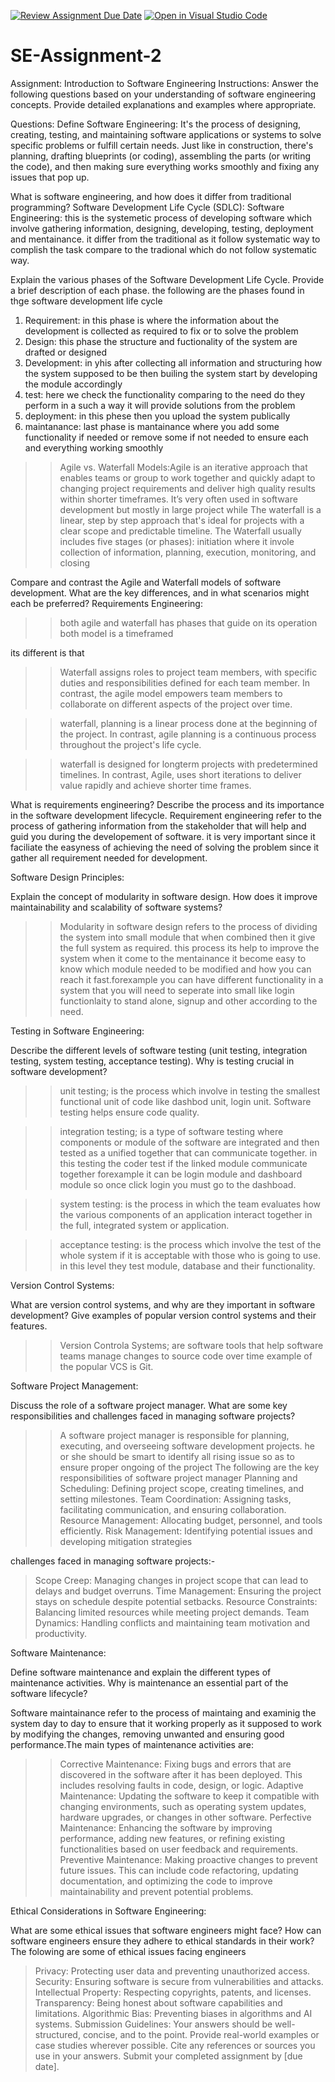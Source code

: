 [![Review Assignment Due Date](https://classroom.github.com/assets/deadline-readme-button-24ddc0f5d75046c5622901739e7c5dd533143b0c8e959d652212380cedb1ea36.svg)](https://classroom.github.com/a/-ucQIGTc)
[![Open in Visual Studio Code](https://classroom.github.com/assets/open-in-vscode-718a45dd9cf7e7f842a935f5ebbe5719a5e09af4491e668f4dbf3b35d5cca122.svg)](https://classroom.github.com/online_ide?assignment_repo_id=15211527&assignment_repo_type=AssignmentRepo)
# SE-Assignment-2
Assignment: Introduction to Software Engineering
Instructions:
Answer the following questions based on your understanding of software engineering concepts. Provide detailed explanations and examples where appropriate.

Questions:
Define Software Engineering: It's the process of designing, creating, testing, and maintaining software applications or systems to solve specific problems or fulfill certain needs. Just like in construction, there's planning, drafting blueprints (or coding), assembling the parts (or writing the code), and then making sure everything works smoothly and fixing any issues that pop up.

What is software engineering, and how does it differ from traditional programming?
Software Development Life Cycle (SDLC): Software Engineering: this is the systemetic process of developing software which involve gathering information, designing, developing, testing, deployment and mentainance.
it differ from the traditional as it follow systematic way to complish the task compare to the tradional which do not follow systematic way.

Explain the various phases of the Software Development Life Cycle. Provide a brief description of each phase. the following are the phases found in thge software development life cycle 
1. Requirement: in this phase is where the information about the development is collected as required to fix or to solve the problem
2. Design: this phase the structure and fuctionality of the system are drafted or designed
3. Development: in yhis after collecting all information and structuring how the system supposed to be then builing the system start by developing the module accordingly
4. test: here we check the functionality comparing to the need do they perform in a such a way it will provide solutions from the problem
5. deployment: in this phese then you upload the system publically
6. maintanance: last phase is mantainance where you add some functionality if needed or remove some if not needed to ensure each and everything working smoothly


>>Agile vs. Waterfall Models:Agile is an iterative approach that enables teams or group to work together and quickly adapt to changing project requirements and deliver high quality results within shorter timeframes. It’s very often used in software development but mostly in large project while The waterfall is a linear, step by step approach that's ideal for projects with a clear scope and predictable timeline. The Waterfall usually includes five stages (or phases): initiation where it invole collection of information, planning, execution, monitoring, and closing

Compare and contrast the Agile and Waterfall models of software development. What are the key differences, and in what scenarios might each be preferred?
Requirements Engineering:
>> both agile and waterfall has phases that guide on its operation
>> both model is a timeframed 

its different is that

>> Waterfall assigns roles to project team members, with specific duties and responsibilities defined for each team member. In contrast, the agile model empowers team members to collaborate on different aspects of the project over time.

>> waterfall, planning is a linear process done at the beginning of the project. In contrast, agile planning is a continuous process throughout the project's life cycle.

>> waterfall is designed for longterm projects with predetermined timelines. In contrast, Agile, uses short iterations to deliver value rapidly and achieve shorter time frames.

What is requirements engineering? Describe the process and its importance in the software development lifecycle.
Requirement engineering refer to the process of gathering information from the stakeholder that will help and guid you during the developement of software. it is very important since it faciliate the easyness of achieving the need of solving the problem since it gather all requirement needed for development.

Software Design Principles:

Explain the concept of modularity in software design. How does it improve maintainability and scalability of software systems?
>> Modularity in software design refers to the process of dividing the system into small module that when combined then it give the full system as required. this process its help to improve the system when it come to the mentainance it become easy to know which module needed to be modified and how you can reach it fast.forexample you can have different functionality in a system that you will need to seperate into small like login functionlaity to stand alone, signup and other according to the need.


Testing in Software Engineering:

Describe the different levels of software testing (unit testing, integration testing, system testing, acceptance testing). Why is testing crucial in software development?
>> unit testing; is the process which involve in testing the smallest functional unit of code like dashbod unit, login unit. Software testing helps ensure code quality.

>> integration testing; is a type of software testing where components or module of the software are  integrated and then tested as a unified together that can communicate together. in this testing the coder test if the linked module communicate together forexample it can be login module and dashboard module so once click login you must go to the dashboad.

>> system testing: is the process in which the team evaluates how the various components of an application interact together in the full, integrated system or application.

>> acceptance testing: is the process which involve the test of the whole system if it is acceptable with those who is going to use. in this level they test module, database and their functionality.

Version Control Systems:

What are version control systems, and why are they important in software development? Give examples of popular version control systems and their features.

>> Version Controla Systems; are software tools that help software teams manage changes to source code over time example of the popular VCS is Git.

Software Project Management:

Discuss the role of a software project manager. What are some key responsibilities and challenges faced in managing software projects?
>> A software project manager is responsible for planning, executing, and overseeing software development projects. he or she should be smart to identify all rising issue so as to ensure proper ongoing of the project
The following are the key responsibilities of software project manager
>Planning and Scheduling: Defining project scope, creating timelines, and setting milestones.
>Team Coordination: Assigning tasks, facilitating communication, and ensuring collaboration.
>Resource Management: Allocating budget, personnel, and tools efficiently.
>Risk Management: Identifying potential issues and developing mitigation strategies

challenges faced in managing software projects:-
>Scope Creep: Managing changes in project scope that can lead to delays and budget overruns.
>Time Management: Ensuring the project stays on schedule despite potential setbacks.
>Resource Constraints: Balancing limited resources while meeting project demands.
>Team Dynamics: Handling conflicts and maintaining team motivation and productivity.


Software Maintenance:

Define software maintenance and explain the different types of maintenance activities. Why is maintenance an essential part of the software lifecycle?

Software maintainance refer to the process of maintaing and examinig the system day to day to ensure that it working properly as it supposed to work by modifying the changes, removing unwanted and ensuring good performance.The main types of maintenance activities are:
>>Corrective Maintenance: Fixing bugs and errors that are discovered in the software after it has been deployed. This includes resolving faults in code, design, or logic.
>>Adaptive Maintenance: Updating the software to keep it compatible with changing environments, such as operating system updates, hardware upgrades, or changes in other software.
>>Perfective Maintenance: Enhancing the software by improving performance, adding new features, or refining existing functionalities based on user feedback and requirements.
>>Preventive Maintenance: Making proactive changes to prevent future issues. This can include code refactoring, updating documentation, and optimizing the code to improve maintainability and prevent potential problems.

Ethical Considerations in Software Engineering:

What are some ethical issues that software engineers might face? How can software engineers ensure they adhere to ethical standards in their work?
The folowing are some of ethical issues facing engineers
>Privacy: Protecting user data and preventing unauthorized access.
>Security: Ensuring software is secure from vulnerabilities and attacks.
>Intellectual Property: Respecting copyrights, patents, and licenses.
>Transparency: Being honest about software capabilities and limitations.
>Algorithmic Bias: Preventing biases in algorithms and AI systems.
Submission Guidelines:
Your answers should be well-structured, concise, and to the point.
Provide real-world examples or case studies wherever possible.
Cite any references or sources you use in your answers.
Submit your completed assignment by [due date].
